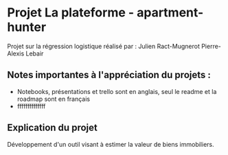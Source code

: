# Projet La plateforme - apartment-hunter

Projet sur la régression logistique réalisé par :
Julien Ract-Mugnerot
Pierre-Alexis Lebair

## Notes importantes à l'appréciation du projets :

- Notebooks, présentations et trello sont en anglais, seul le readme et la roadmap sont en français
- ffffffffffffff


## Explication du projet

Développement d'un outil visant à estimer la valeur de biens immobiliers.

##
